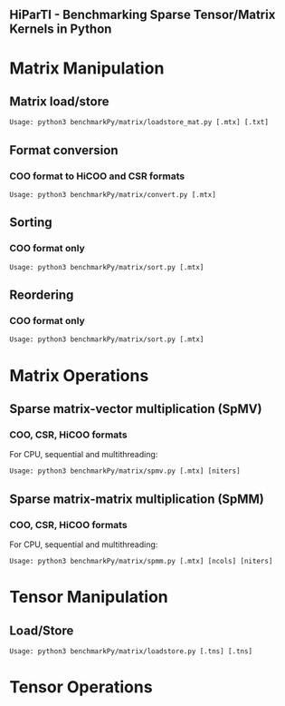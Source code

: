 HiParTI - Benchmarking Sparse Tensor/Matrix Kernels in Python
------

# Matrix Manipulation 

## Matrix load/store

	Usage: python3 benchmarkPy/matrix/loadstore_mat.py [.mtx] [.txt]

## Format conversion
### COO format to HiCOO and CSR formats

	Usage: python3 benchmarkPy/matrix/convert.py [.mtx]

## Sorting
### COO format only
	Usage: python3 benchmarkPy/matrix/sort.py [.mtx]

## Reordering
### COO format only
	Usage: python3 benchmarkPy/matrix/sort.py [.mtx]

# Matrix Operations

## Sparse matrix-vector multiplication (SpMV)
### COO, CSR, HiCOO formats
For CPU, sequential and multithreading:

	Usage: python3 benchmarkPy/matrix/spmv.py [.mtx] [niters]

## Sparse matrix-matrix multiplication (SpMM)
### COO, CSR, HiCOO formats
For CPU, sequential and multithreading:

	Usage: python3 benchmarkPy/matrix/spmm.py [.mtx] [ncols] [niters]


# Tensor Manipulation 
## Load/Store

	Usage: python3 benchmarkPy/matrix/loadstore.py [.tns] [.tns]

# Tensor Operations